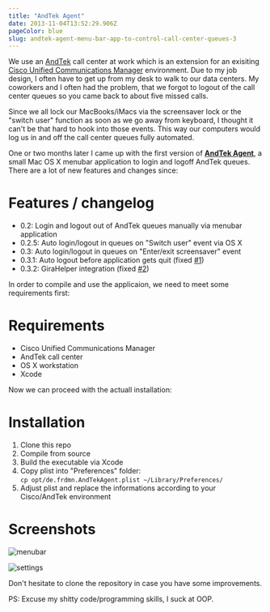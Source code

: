 ```yaml
---
title: "AndTek Agent"
date: 2013-11-04T13:52:29.906Z
pageColor: blue
slug: andtek-agent-menu-bar-app-to-control-call-center-queues-3
---
```


We use an [AndTek](http://www.andtek.de/) call center at work which is an extension for an exisiting [Cisco Unified Communications Manager](http://www.cisco.com/web/DE/solutions/unified_communication/unified-communications-manager.html) environment. Due to my job design, I often have to get up from my desk to walk to our data centers. My coworkers and I often had the problem, that we forgot to logout of the call center queues so you came back to about five missed calls.

Since we all lock our MacBooks/iMacs via the screensaver lock or the "switch user" function as soon as we go away from keyboard, I thought it can't be that hard to hook into those events. This way our computers would log us in and off the call center queues fully automated.

One or two months later I came up with the first version of __[AndTek Agent](http://git.frd.mn/iWelt/andtekagent/tree/master)__, a small Mac OS X menubar application to login and logoff AndTek queues. There are a lot of new features and changes since:

# Features / changelog

* 0.2: Login and logout out of AndTek queues manually via menubar application
* 0.2.5: Auto login/logout in queues on "Switch user" event via OS X
* 0.3: Auto login/logout in queues on "Enter/exit screensaver" event
* 0.3.1: Auto logout before application gets quit (fixed [#1](http://git.frd.mn/iWelt/andtekagent/issues/1))
* 0.3.2: GiraHelper integration (fixed [#2](http://git.frd.mn/iWelt/andtekagent/issues/2))

In order to compile and use the applicaion, we need to meet some requirements first:

# Requirements

* Cisco Unified Communications Manager
* AndTek call center
* OS X workstation
* Xcode

Now we can proceed with the actuall installation:

# Installation

1. Clone this repo
1. Compile from source
1. Build the executable via Xcode
1. Copy plist into "Preferences" folder:  
`cp opt/de.frdmn.AndTekAgent.plist ~/Library/Preferences/`
1. Adjust plist and replace the informations according to your Cisco/AndTek environment

# Screenshots

![menubar](/content/images/2013/Nov/1_menubar.png)

![settings](/content/images/2013/Nov/2_settings.png)

Don't hesitate to clone the repository in case you have some improvements.

PS: Excuse my shitty code/programming skills, I suck at OOP.
